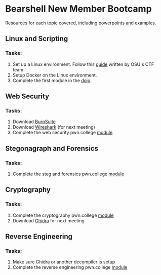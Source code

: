 # Bearshell New Member Bootcamp
Resources for each topic covered, including powerpoints and examples.

## Linux and Scripting
### Tasks:
1. Set up a Linux environment. Follow this [guide](https://wiki.osucyber.club/en/Bootcamp-CTF/Getting-Started/Environment) written by OSU's CTF team.
2. Setup Docker on the Linux environment.
3. Complete the first module in the [dojo](https://pwn.college/dojo/bearshell~83271640/join).

## Web Security
### Tasks:
1. Download [BurpSuite](https://portswigger.net/burp/communitydownload)
2. Download [Wireshark](https://www.wireshark.org/download.html) (for next meeting)
2. Complete the web security pwn.college [module](https://pwn.college/bearshell~83271640/web-security)

## Stegonagraph and Forensics
### Tasks:
1. Complete the steg and forensics pwn.college [module](https://pwn.college/bearshell~83271640/steg-forensics)

## Cryptography
### Tasks:
1. Complete the cryptography pwn.college [module](https://pwn.college/bearshell~83271640/crypto)
2. Download [Ghidra](https://github.com/NationalSecurityAgency/ghidra/releases) for next meeting

## Reverse Engineering
### Tasks:
1. Make sure Ghidra or another decompiler is setup
2. Complete the reverse engineering pwn.college [module](https://pwn.college/bearshell~83271640/reversing)